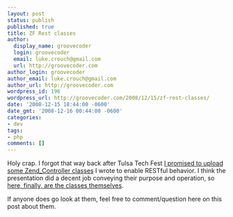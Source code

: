 ```yaml
---
layout: post
status: publish
published: true
title: ZF Rest classes
author:
  display_name: groovecoder
  login: groovecoder
  email: luke.crouch@gmail.com
  url: http://groovecoder.com
author_login: groovecoder
author_email: luke.crouch@gmail.com
author_url: http://groovecoder.com
wordpress_id: 196
wordpress_url: http://groovecoder.com/2008/12/15/zf-rest-classes/
date: '2008-12-15 18:44:00 -0600'
date_gmt: '2008-12-16 00:44:00 -0600'
categories:
- dev
tags:
- php
comments: []
---
```

<p>Holy crap. I forgot that way back after Tulsa Tech Fest <a href="http://bluke.blogspot.com/2008/10/tulsa-tech-fest-2008-slides.html">I promised to upload some Zend_Controller classes</a> I wrote to enable RESTful behavior. I think the presentation did a decent job conveying their purpose and operation, so <a href="http://tulsaphp.net/Controller.zip">here, finally, are the classes themselves</a>.</p>
<p>If anyone does go look at them, feel free to comment/question here on this post about them.</p>
